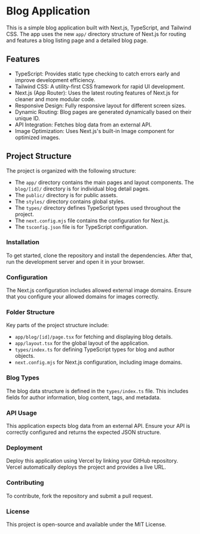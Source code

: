 # Blog Application

This is a simple blog application built with Next.js, TypeScript, and Tailwind CSS. The app uses the new `app/` directory structure of Next.js for routing and features a blog listing page and a detailed blog page.

## Features

- TypeScript: Provides static type checking to catch errors early and improve development efficiency.
- Tailwind CSS: A utility-first CSS framework for rapid UI development.
- Next.js (App Router): Uses the latest routing features of Next.js for cleaner and more modular code.
- Responsive Design: Fully responsive layout for different screen sizes.
- Dynamic Routing: Blog pages are generated dynamically based on their unique ID.
- API Integration: Fetches blog data from an external API.
- Image Optimization: Uses Next.js's built-in Image component for optimized images.

## Project Structure

The project is organized with the following structure:

- The `app/` directory contains the main pages and layout components. The `blog/[id]/` directory is for individual blog detail pages.
- The `public/` directory is for public assets.
- The `styles/` directory contains global styles.
- The `types/` directory defines TypeScript types used throughout the project.
- The `next.config.mjs` file contains the configuration for Next.js.
- The `tsconfig.json` file is for TypeScript configuration.

### Installation

To get started, clone the repository and install the dependencies. After that, run the development server and open it in your browser.

### Configuration

The Next.js configuration includes allowed external image domains. Ensure that you configure your allowed domains for images correctly.

### Folder Structure

Key parts of the project structure include:
- `app/blog/[id]/page.tsx` for fetching and displaying blog details.
- `app/layout.tsx` for the global layout of the application.
- `types/index.ts` for defining TypeScript types for blog and author objects.
- `next.config.mjs` for Next.js configuration, including image domains.

### Blog Types

The blog data structure is defined in the `types/index.ts` file. This includes fields for author information, blog content, tags, and metadata.

### API Usage

This application expects blog data from an external API. Ensure your API is correctly configured and returns the expected JSON structure.

### Deployment

Deploy this application using Vercel by linking your GitHub repository. Vercel automatically deploys the project and provides a live URL.

### Contributing

To contribute, fork the repository and submit a pull request.

### License

This project is open-source and available under the MIT License.
